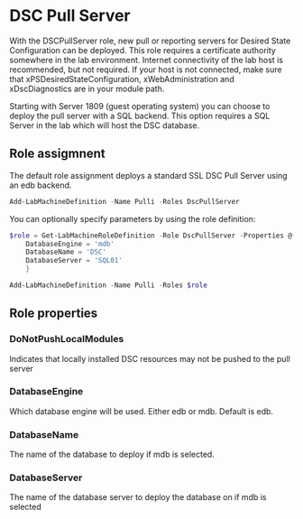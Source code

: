 ﻿# DSC Pull Server

With the DSCPullServer role, new pull or reporting servers for Desired State Configuration can be deployed. This role requires a certificate authority somewhere in the lab environment. Internet connectivity of the lab host is recommended, but not required. If your host is not connected, make sure that xPSDesiredStateConfiguration, xWebAdministration and xDscDiagnostics are in your module path.

Starting with Server 1809 (guest operating system) you can choose to deploy the pull server with a SQL backend. This option requires a SQL Server in the lab which will host the DSC database.

## Role assigmnent

The default role assignment deploys a standard SSL DSC Pull Server using an edb backend.

```powershell
Add-LabMachineDefinition -Name Pulli -Roles DscPullServer
```

You can optionally specify parameters by using the role definition:

```powershell
$role = Get-LabMachineRoleDefinition -Role DscPullServer -Properties @{
    DatabaseEngine = 'mdb'
    DatabaseName = 'DSC'
    DatabaseServer = 'SQL01'
    }

Add-LabMachineDefinition -Name Pulli -Roles $role
```

## Role properties

### DoNotPushLocalModules

Indicates that locally installed DSC resources may not be pushed to the pull server

### DatabaseEngine

Which database engine will be used. Either edb or mdb. Default is edb.

### DatabaseName

The name of the database to deploy if mdb is selected.

### DatabaseServer

The name of the database server to deploy the database on if mdb is selected

